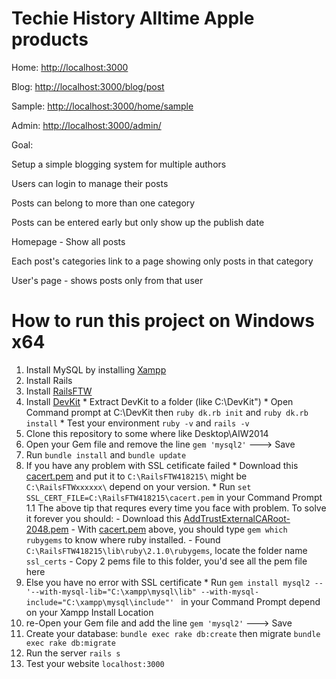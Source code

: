 Techie History Alltime Apple products
=====================================
Home: [http://localhost:3000](http://localhost:3000)

Blog: [http://localhost:3000/blog/post](http://localhost:3000/blog/post)

Sample: [http://localhost:3000/home/sample](http://localhost:3000/home/sample)

Admin: [http://localhost:3000/admin/](http://localhost:3000/admin/)


Goal:

Setup a simple blogging system for multiple authors

Users can login to manage their posts

Posts can belong to more than one category

Posts can be entered early but only show up the publish date

Homepage - Show all posts

Each post's categories link to a page showing only posts in that category

User's page - shows posts only from that user

# How to run this project on Windows x64

1. Install MySQL by installing [Xampp](https://www.apachefriends.org/index.html)
2. Install Rails
  1. Install [RailsFTW](http://railsftw.bryanbibat.net/)
  2. Install [DevKit](https://github.com/oneclick/rubyinstaller/downloads/)
    * Extract DevKit to a folder (like C:\DevKit")
    * Open Command prompt at C:\DevKit then `ruby dk.rb init` and `ruby dk.rb install`
    * Test your environment `ruby -v` and `rails -v`
3. Clone this repository to some where like Desktop\AIW2014
4. Open your Gem file and remove the line `gem 'mysql2'` ---> Save
5. Run `bundle install` and `bundle update`
  1. If you have any problem with SSL cetificate failed
    * Download this [cacert.pem](http://curl.haxx.se/ca/cacert.pem) and put it to `C:\RailsFTW418215\` might be `C:\RailsFTWxxxxxx\` depend on your version.
    * Run `set SSL_CERT_FILE=C:\RailsFTW418215\cacert.pem` in your Command Prompt
  1.1 The above tip that requres every time you face with problem. To solve it forever you should:
    - Download this [AddTrustExternalCARoot-2048.pem](https://raw.githubusercontent.com/rubygems/rubygems/master/lib/rubygems/ssl_certs/AddTrustExternalCARoot-2048.pem)
    - With [cacert.pem](http://curl.haxx.se/ca/cacert.pem) above, you should type `gem which rubygems` to know where ruby installed.
    - Found `C:\RailsFTW418215\lib\ruby\2.1.0\rubygems`, locate the folder name `ssl_certs`
    - Copy 2 pems file to this folder, you'd see all the pem file here
  2. Else you have no error with SSL certificate
    * Run `gem install mysql2 -- '--with-mysql-lib="C:\xampp\mysql\lib" --with-mysql-include="C:\xampp\mysql\include"' ` in your Command Prompt depend on your Xampp Install Location
6. re-Open your Gem file and add the line `gem 'mysql2'` ---> Save
7. Create your database: `bundle exec rake db:create` then migrate `bundle exec rake db:migrate`
8. Run the server `rails s`
9. Test your website `localhost:3000`

